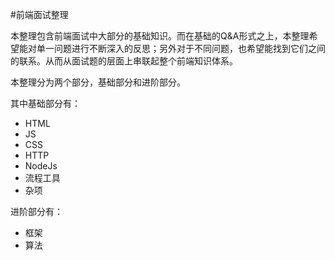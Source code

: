 #前端面试整理

本整理包含前端面试中大部分的基础知识。而在基础的Q&A形式之上，本整理希望能对单一问题进行不断深入的反思；另外对于不同问题，也希望能找到它们之间的联系。从而从面试题的层面上串联起整个前端知识体系。

本整理分为两个部分，基础部分和进阶部分。

其中基础部分有：

* HTML
* JS
* CSS
* HTTP
* NodeJs
* 流程工具
* 杂项

进阶部分有：

* 框架
* 算法


